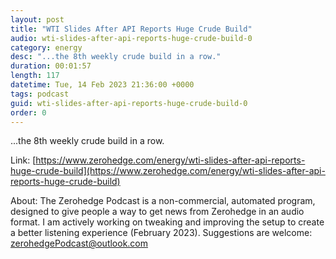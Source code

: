 ```yaml
---
layout: post
title: "WTI Slides After API Reports Huge Crude Build"
audio: wti-slides-after-api-reports-huge-crude-build-0
category: energy
desc: "...the 8th weekly crude build in a row."
duration: 00:01:57
length: 117
datetime: Tue, 14 Feb 2023 21:36:00 +0000
tags: podcast
guid: wti-slides-after-api-reports-huge-crude-build-0
order: 0
---
```

...the 8th weekly crude build in a row.

Link: [https://www.zerohedge.com/energy/wti-slides-after-api-reports-huge-crude-build](https://www.zerohedge.com/energy/wti-slides-after-api-reports-huge-crude-build)

About: The Zerohedge Podcast is a non-commercial, automated program, designed to give people a way to get news from Zerohedge in an audio format.  I am actively working on tweaking and improving the setup to create a better listening experience (February 2023).  Suggestions are welcome: [zerohedgePodcast@outlook.com](mailto:zerohedgePodcast@outlook.com)